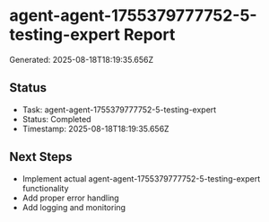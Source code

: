 # agent-agent-1755379777752-5-testing-expert Report

Generated: 2025-08-18T18:19:35.656Z

## Status
- Task: agent-agent-1755379777752-5-testing-expert
- Status: Completed
- Timestamp: 2025-08-18T18:19:35.656Z

## Next Steps
- Implement actual agent-agent-1755379777752-5-testing-expert functionality
- Add proper error handling
- Add logging and monitoring
